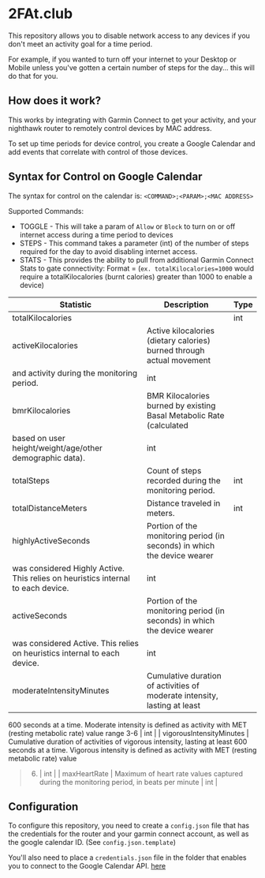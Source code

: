 # 2FAt.club
This repository allows you to disable network access to any devices if you don't meet an activity goal for a time period.

For example, if you wanted to turn off your internet to your Desktop or Mobile unless you've gotten a certain number of steps for the day... this will do that for you.

## How does it work?
This works by integrating with Garmin Connect to get your activity, and your nighthawk router to remotely control devices by MAC address.

To set up time periods for device control, you create a Google Calendar and add events that correlate with control of those devices.

## Syntax for Control on Google Calendar
The syntax for control on the calendar is:
`<COMMAND>;<PARAM>;<MAC ADDRESS>`

Supported Commands:
* TOGGLE - This will take a param of `Allow` or `Block` to turn on or off internet access during a time period to devices
* STEPS - This command takes a parameter (int) of the number of steps required for the day to avoid disabling internet access.
* STATS - This provides the ability to pull from additional Garmin Connect Stats to gate connectivity:
Format <stat>=<value> (`ex. totalKilocalories=1000` would require a totalKilocalories (burnt calories) greater than 1000 to enable a device)

| Statistic | Description | Type |
| --------- | ----------- | ---- |
| totalKilocalories |  | int |
| activeKilocalories | Active kilocalories (dietary calories) burned through actual movement
and activity during the monitoring period. | int |
| bmrKilocalories | BMR Kilocalories burned by existing Basal Metabolic Rate (calculated
based on user height/weight/age/other demographic data). | int |
| totalSteps | Count of steps recorded during the monitoring period.  | int |
| totalDistanceMeters | Distance traveled in meters. | int |
| highlyActiveSeconds |  Portion of the monitoring period (in seconds) in which the device wearer
was considered Highly Active. This relies on heuristics internal to each device. | int |
| activeSeconds | Portion of the monitoring period (in seconds) in which the device wearer
was considered Active. This relies on heuristics internal to each device. | int |
| moderateIntensityMinutes | Cumulative duration of activities of moderate intensity, lasting at least
600 seconds at a time. Moderate intensity is defined as activity with MET (resting metabolic rate)
value range 3-6 | int |
| vigorousIntensityMinutes | Cumulative duration of activities of vigorous intensity, lasting at least 600
seconds at a time. Vigorous intensity is defined as activity with MET (resting metabolic rate) value
> 6. | int |
| maxHeartRate | Maximum of heart rate values captured during the monitoring period, in
beats per minute | int |

## Configuration
To configure this repository, you need to create a `config.json` file that has the credentials for the router and your garmin connect account, as well as the google calendar ID.  (See `config.json.template`)

You'll also need to place a `credentials.json` file in the folder that enables you to connect to the Google Calendar API. [here](https://developers.google.com/calendar/quickstart/go)
